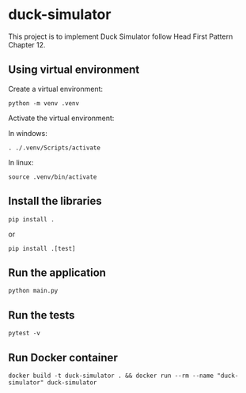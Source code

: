 # duck-simulator

This project is to implement Duck Simulator follow Head First Pattern Chapter 12.

## Using virtual environment

Create a virtual environment:

    python -m venv .venv

Activate the virtual environment:

In windows:

    . ./.venv/Scripts/activate

In linux:

    source .venv/bin/activate

## Install the libraries

    pip install .

or

    pip install .[test]

## Run the application

    python main.py

## Run the tests

    pytest -v

## Run Docker container

    docker build -t duck-simulator . && docker run --rm --name "duck-simulator" duck-simulator